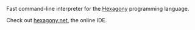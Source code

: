 Fast command-line interpreter for the [Hexagony](https://esolangs.org/wiki/Hexagony) programming language.

Check out [hexagony.net](https://hexagony.net/), the online IDE.